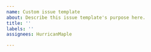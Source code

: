 ```yaml
---
name: Custom issue template
about: Describe this issue template's purpose here.
title: ''
labels: ''
assignees: HurricanMaple

---
```



